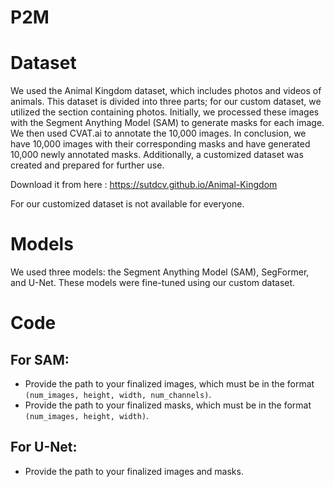 # P2M
# Dataset
We used the Animal Kingdom dataset, which includes photos and videos of animals. This dataset is divided into three parts; for our custom dataset, we utilized the section containing photos. Initially, we processed these images with the Segment Anything Model (SAM) to generate masks for each image. We then used CVAT.ai to annotate the 10,000 images. In conclusion, we have 10,000 images with their corresponding masks and have generated 10,000 newly annotated masks.
Additionally, a customized dataset was created and prepared for further use.

Download it from here : https://sutdcv.github.io/Animal-Kingdom

For our customized dataset is not available for everyone.

# Models
We used three models: the Segment Anything Model (SAM), SegFormer, and U-Net. These models were fine-tuned using our custom dataset.

# Code

## For SAM:
- Provide the path to your finalized images, which must be in the format `(num_images, height, width, num_channels)`.
- Provide the path to your finalized masks, which must be in the format `(num_images, height, width)`.

## For U-Net:
- Provide the path to your finalized images and masks.
